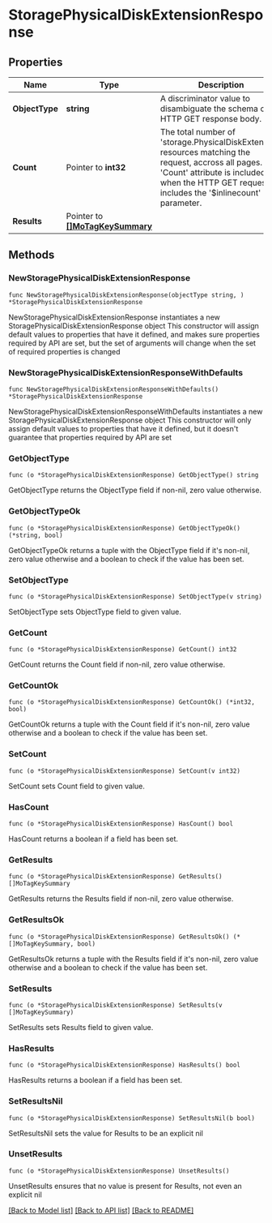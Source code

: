 # StoragePhysicalDiskExtensionResponse

## Properties

Name | Type | Description | Notes
------------ | ------------- | ------------- | -------------
**ObjectType** | **string** | A discriminator value to disambiguate the schema of a HTTP GET response body. | 
**Count** | Pointer to **int32** | The total number of &#39;storage.PhysicalDiskExtension&#39; resources matching the request, accross all pages. The &#39;Count&#39; attribute is included when the HTTP GET request includes the &#39;$inlinecount&#39; parameter. | [optional] 
**Results** | Pointer to [**[]MoTagKeySummary**](MoTagKeySummary.md) |  | [optional] 

## Methods

### NewStoragePhysicalDiskExtensionResponse

`func NewStoragePhysicalDiskExtensionResponse(objectType string, ) *StoragePhysicalDiskExtensionResponse`

NewStoragePhysicalDiskExtensionResponse instantiates a new StoragePhysicalDiskExtensionResponse object
This constructor will assign default values to properties that have it defined,
and makes sure properties required by API are set, but the set of arguments
will change when the set of required properties is changed

### NewStoragePhysicalDiskExtensionResponseWithDefaults

`func NewStoragePhysicalDiskExtensionResponseWithDefaults() *StoragePhysicalDiskExtensionResponse`

NewStoragePhysicalDiskExtensionResponseWithDefaults instantiates a new StoragePhysicalDiskExtensionResponse object
This constructor will only assign default values to properties that have it defined,
but it doesn't guarantee that properties required by API are set

### GetObjectType

`func (o *StoragePhysicalDiskExtensionResponse) GetObjectType() string`

GetObjectType returns the ObjectType field if non-nil, zero value otherwise.

### GetObjectTypeOk

`func (o *StoragePhysicalDiskExtensionResponse) GetObjectTypeOk() (*string, bool)`

GetObjectTypeOk returns a tuple with the ObjectType field if it's non-nil, zero value otherwise
and a boolean to check if the value has been set.

### SetObjectType

`func (o *StoragePhysicalDiskExtensionResponse) SetObjectType(v string)`

SetObjectType sets ObjectType field to given value.


### GetCount

`func (o *StoragePhysicalDiskExtensionResponse) GetCount() int32`

GetCount returns the Count field if non-nil, zero value otherwise.

### GetCountOk

`func (o *StoragePhysicalDiskExtensionResponse) GetCountOk() (*int32, bool)`

GetCountOk returns a tuple with the Count field if it's non-nil, zero value otherwise
and a boolean to check if the value has been set.

### SetCount

`func (o *StoragePhysicalDiskExtensionResponse) SetCount(v int32)`

SetCount sets Count field to given value.

### HasCount

`func (o *StoragePhysicalDiskExtensionResponse) HasCount() bool`

HasCount returns a boolean if a field has been set.

### GetResults

`func (o *StoragePhysicalDiskExtensionResponse) GetResults() []MoTagKeySummary`

GetResults returns the Results field if non-nil, zero value otherwise.

### GetResultsOk

`func (o *StoragePhysicalDiskExtensionResponse) GetResultsOk() (*[]MoTagKeySummary, bool)`

GetResultsOk returns a tuple with the Results field if it's non-nil, zero value otherwise
and a boolean to check if the value has been set.

### SetResults

`func (o *StoragePhysicalDiskExtensionResponse) SetResults(v []MoTagKeySummary)`

SetResults sets Results field to given value.

### HasResults

`func (o *StoragePhysicalDiskExtensionResponse) HasResults() bool`

HasResults returns a boolean if a field has been set.

### SetResultsNil

`func (o *StoragePhysicalDiskExtensionResponse) SetResultsNil(b bool)`

 SetResultsNil sets the value for Results to be an explicit nil

### UnsetResults
`func (o *StoragePhysicalDiskExtensionResponse) UnsetResults()`

UnsetResults ensures that no value is present for Results, not even an explicit nil

[[Back to Model list]](../README.md#documentation-for-models) [[Back to API list]](../README.md#documentation-for-api-endpoints) [[Back to README]](../README.md)


